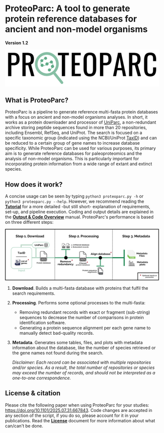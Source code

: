 # ProteoParc: A tool to generate protein reference databases for ancient and non-model organisms

**Version 1.2**

![](documentation/images/proteoparc_logo.png)

## What is ProteoParc?
ProteoParc is a pipeline to generate reference multi-fasta protein databases with a focus on ancient and non-model organisms analyses. In short, it works as a protein downloader and processor of [UniParc](https://www.uniprot.org/help/uniparc), a non-redundant archive storing peptide sequences found in more than 20 repositories, including Ensembl, RefSeq, and UniProt. The search is focused on a specific taxonomic group (indicated using the NCBI/UniProt [TaxID](https://www.ncbi.nlm.nih.gov/books/NBK53758/#_taxonomyqs_Data_Model_)) and can be reduced to a certain group of gene names to increase database specificity. While ProteoParc can be used for various purposes, its primary aim is to generate reference databases for paleoproteomics and the analysis of non-model organisms. This is particularly important for incorporating protein information from a wide range of extant and extinct species.

## How does it work?
A concise usage can be seen by typing `python3 proteoparc.py -h` or `python3 proteoparc.py --help`. However, we recommend reading the [**Tutorial**](documentation/tutorial.md) for a more detailed -but still short- explanation of requirements, set-up, and pipeline execution. Coding and output details are explained in the [**Output & Code Overview**](documentation/code.md) manual. ProteoParc's performance is based on three different steps:

![](documentation/images/proteoparc-v1.2_workflow.png)

1.  **Download**. Builds a multi-fasta database with proteins that fulfil the search requirements.

2.  **Processing**. Performs some optional processes to the multi-fasta:

    -   Removing redundant records with exact or fragment (sub-string) sequences to decrease the number of comparisons in protein identification software.
    -   Generating a protein sequence alignment per each gene name to manually detect bad-quality records.

3.  **Metadata**. Generates some tables, files, and plots with metadata information about the database, like the number of species retrieved or the gene names not found during the search.

    _Disclaimer: Each record can be associated with multiple repositories and/or species. As a result, the total number of repositories or species may exceed the number of records, and should not be interpreted as a one-to-one correspondence._

## License & citation
Please cite the following paper when using ProteoParc for your studies: https://doi.org/10.1101/2025.07.31.667843. Code changes are accepted in any section of the script, if you do so, please account for it in your publications. Read the [**License**](LICENSE.md) document for more information about what can/can't be done.
